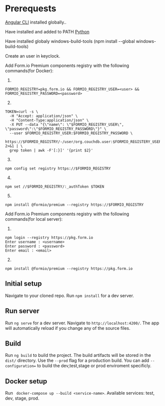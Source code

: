 # Prerequests

[Angular CLI](https://github.com/angular/angular-cli) installed globally..

Have installed and added to PATH [Python](https://www.python.org/downloads/)

Have installed globaly windows-build-tools (npm install --global windows-build-tools)

Create an user in keyclock.

Add Form.io Premium components registry with the following commands(for Docker):

1. 
```
FORMIO_REGISTRY=pkg.form.io && FORMIO_REGISTRY_USER=<user> && FORMIO_REGISTRY_PASSWORD=<password>
```
2. 
```
TOKEN=curl -s \                
  -H "Accept: application/json" \
  -H "Content-Type:application/json" \
  -X PUT --data "{\"name\": \"$FORMIO_REGISTRY_USER\", \"password\":\"$FORMIO_REGISTRY_PASSWORD\"}" \
  --user $FORMIO_REGISTRY_USER:$FORMIO_REGISTRY_PASSWORD \
  https://$FORMIO_REGISTRY/-/user/org.couchdb.user:$FORMIO_REGISTERY_USER 2>&1 | \
  grep token | awk -F'[:}]' '{print $2}'
```
3. 
```
npm config set registry https://$FORMIO_REGISTRY
```
4. 
```
npm set //$FORMIO_REGISTRY/:_authToken $TOKEN
```
5. 
```
npm install @formio/premium --registry https://$FORMIO_REGISTRY
```


Add Form.io Premium components registry with the following commands(for local server):

1. 
```
npm login --registry https://pkg.form.io
Enter username : <username>
Enter password : <password>
Enter email : <email>
```
2. 
```
npm install @formio/premium --registry https://pkg.form.io 
```
## Initial setup

Navigate to your cloned repo.
Run `npm install` for a dev server.

## Run server

Run `ng serve` for a dev server. Navigate to `http://localhost:4200/`. The app will automatically reload if you change any of the source files.

## Build

Run `ng build` to build the project. The build artifacts will be stored in the `dist/` directory. Use the `--prod` flag for a production build.
You can add `--configuration=` to build the dev,test,stage or prod enviroment specificly.

## Docker setup

Run ` docker-compose up --build <service-name>`. Available services: test, dev, stage, prod.

